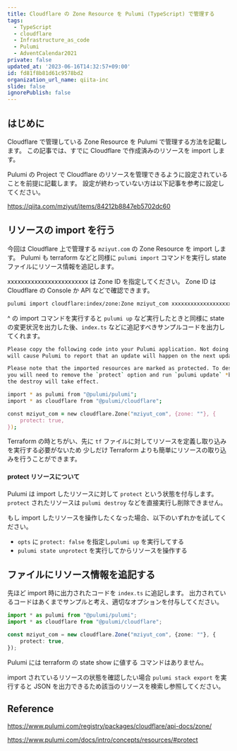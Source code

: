 ```yaml
---
title: Cloudflare の Zone Resource を Pulumi (TypeScript) で管理する
tags:
  - TypeScript
  - cloudflare
  - Infrastructure_as_code
  - Pulumi
  - AdventCalendar2021
private: false
updated_at: '2023-06-16T14:32:57+09:00'
id: fd81f8b81d61c9578bd2
organization_url_name: qiita-inc
slide: false
ignorePublish: false
---
```


## はじめに

Cloudflare で管理している Zone Resource を Pulumi で管理する方法を記載します。
この記事では、すでに Cloudflare で作成済みのリソースを import します。

Pulumi の Project で Cloudflare のリソースを管理できるように設定されていることを前提に記載します。
設定が終わっていない方は以下記事を参考に設定してください。

https://qiita.com/mziyut/items/84212b8847eb5702dc60

## リソースの import を行う

今回は Cloudflare 上で管理する `mziyut.com` の Zone Resource を import します。
Pulumi も terraform などと同様に `pulumi import` コマンドを実行し state ファイルにリソース情報を追記します。

xxxxxxxxxxxxxxxxxxxxxxxx は Zone ID を指定してください。
Zone ID は Cloudflare の Console か API などで確認できます。

```zsh
pulumi import cloudflare:index/zone:Zone mziyut_com xxxxxxxxxxxxxxxxxxxxxxxx
```

^ の import コマンドを実行すると `pulumi up` など実行したときと同様に
state の変更状況を出力した後、`index.ts` などに追記すべきサンプルコードを出力してくれます。

```zsh
Please copy the following code into your Pulumi application. Not doing so
will cause Pulumi to report that an update will happen on the next update command.

Please note that the imported resources are marked as protected. To destroy them
you will need to remove the `protect` option and run `pulumi update` *before*
the destroy will take effect.

import * as pulumi from "@pulumi/pulumi";
import * as cloudflare from "@pulumi/cloudflare";

const mziyut_com = new cloudflare.Zone("mziyut_com", {zone: ""}, {
    protect: true,
});
```

Terraform の時とちがい、先に `tf` ファイルに対してリソースを定義し取り込みを実行する必要がないため
少しだけ Terraform よりも簡単にリソースの取り込みを行うことができます。

#### protect リソースについて

Pulumi は import したリソースに対して `protect` という状態を付与します。
`protect` されたリソースは `pulumi destroy` などを直接実行し削除できません。

もし import したリソースを操作したくなった場合、以下のいずれかを試してください。

- `opts` に `protect: false` を指定し`pulumi up` を実行してする
- `pulumi state unprotect` を実行してからリソースを操作する

## ファイルにリソース情報を追記する

先ほど import 時に出力されたコードを `index.ts` に追記します。
出力されているコードはあくまでサンプルと考え、適切なオプションを付与してください。

```ts:index.ts
import * as pulumi from "@pulumi/pulumi";
import * as cloudflare from "@pulumi/cloudflare";

const mziyut_com = new cloudflare.Zone("mziyut_com", {zone: ""}, {
    protect: true,
});
```

Pulumi には terraform の state show に値する コマンドはありません。

import されているリソースの状態を確認したい場合
`pulumi stack export` を実行すると JSON を出力できるため該当のリソースを検索し参照してください。

## Reference

https://www.pulumi.com/registry/packages/cloudflare/api-docs/zone/

https://www.pulumi.com/docs/intro/concepts/resources/#protect
